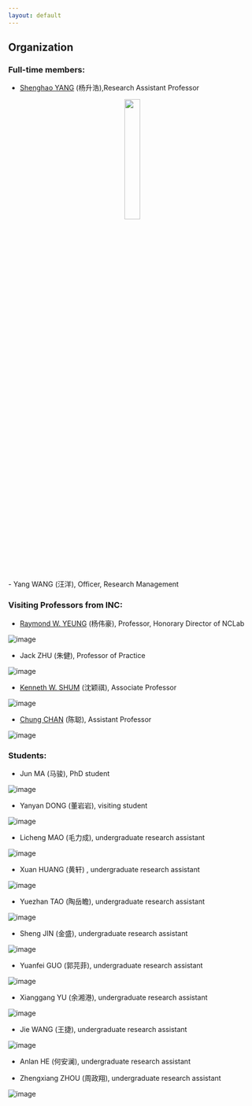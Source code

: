 ```yaml
---
layout: default
---
```


## Organization

### Full-time members:

- [Shenghao YANG](https://shhyang.github.io/) (杨升浩),Research Assistant Professor  

<center>
<img src="http://github.com/shhyang/nclab/raw/master/people/photos/qqtu_pian_20170113145501_0.png" width="25%" height="25%" />
</center>
- Yang WANG (汪洋), Officer, Research Management

### Visiting Professors from INC:

- [Raymond W. YEUNG](https://www.ie.cuhk.edu.hk/people/raymond.shtml) (杨伟豪), Professor, Honorary Director of NCLab


![image](http://github.com/shhyang/nclab/raw/master/people/photos/WechatIMG30.jpeg)
- Jack ZHU (朱健), Professor of Practice


![image](http://github.com/shhyang/nclab/raw/master/people/photos/image4.jpeg)
- [Kenneth W. SHUM](http://www.ie.cuhk.edu.hk/people/wkshum.shtml) (沈颖祺), Associate Professor


![image](http://github.com/shhyang/nclab/raw/master/people/photos/WechatIMG29.jpeg)
- [Chung CHAN](http://home.ie.cuhk.edu.hk/~cchan/) (陈聪), Assistant Professor


![image](http://github.com/shhyang/nclab/raw/master/people/photos/WechatIMG28.jpeg)


### Students:

- Jun MA (马骏), PhD student


![image](http://github.com/shhyang/nclab/raw/master/people/photos/DSC_7399.jpeg)
- Yanyan DONG (董岩岩), visiting student


![image](http://github.com/shhyang/nclab/raw/master/people/photos/WechatIMG18.jpeg)
- Licheng MAO (毛力成), undergraduate research assistant


![image](http://github.com/shhyang/nclab/raw/master/people/photos/DSC_7397.jpeg)
- Xuan HUANG (黄轩) , undergraduate research assistant


![image](http://github.com/shhyang/nclab/raw/master/people/photos/DSC_0333.jpeg)
- Yuezhan TAO (陶岳瞻), undergraduate research assistant


![image](http://github.com/shhyang/nclab/raw/master/people/photos/WechatIMG14.jpeg)
- Sheng JIN (金盛), undergraduate research assistant


![image](http://github.com/shhyang/nclab/raw/master/people/photos/WechatIMG13.jpeg)
- Yuanfei GUO (郭芫菲), undergraduate research assistant


![image](http://github.com/shhyang/nclab/raw/master/people/photos/WechatIMG110.jpeg)
- Xianggang YU (余湘港), undergraduate research assistant


![image](http://github.com/shhyang/nclab/raw/master/people/photos/DSC_7389.jpeg)
- Jie WANG (王捷), undergraduate research assistant


![image](http://github.com/shhyang/nclab/raw/master/people/photos/WechatIMG19.jpeg)
- Anlan HE (何安澜), undergraduate research assistant


- Zhengxiang ZHOU (周政翔), undergraduate research assistant


![image](http://github.com/shhyang/nclab/raw/master/people/photos/WechatIMG16.jpeg)
